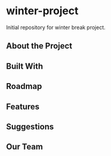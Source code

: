 # winter-project
Initial repository for winter break project.

## About the Project

## Built With

## Roadmap

## Features

## Suggestions

## Our Team